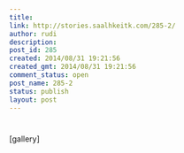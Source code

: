 ```yaml
---
title: 
link: http://stories.saalhkeitk.com/285-2/
author: rudi
description: 
post_id: 285
created: 2014/08/31 19:21:56
created_gmt: 2014/08/31 19:21:56
comment_status: open
post_name: 285-2
status: publish
layout: post
---
```

#


[gallery]